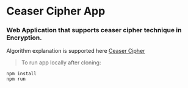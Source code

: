 # Ceaser Cipher App

### Web Application that supports ceaser cipher technique in Encryption.

Algorithm explanation is supported here <a href="https://en.wikipedia.org/wiki/Caesar_cipher">Ceaser Cipher</a>

> To run app locally after cloning:

```
npm install
npm run
```
